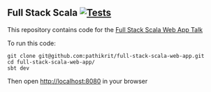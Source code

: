Full Stack Scala [![Tests](https://github.com/pathikrit/full-stack-scala-web-app/actions/workflows/ci.yml/badge.svg?branch=master)](https://github.com/pathikrit/full-stack-scala-web-app/actions/workflows/ci.yml)
---

This repository contains code for the [Full Stack Scala Web App Talk](https://scaladays.org/madrid-2023/full-stack-scala-web-application)

To run this code:
```shell
git clone git@github.com:pathikrit/full-stack-scala-web-app.git
cd full-stack-scala-web-app/
sbt dev
```

Then open <http://localhost:8080> in your browser
